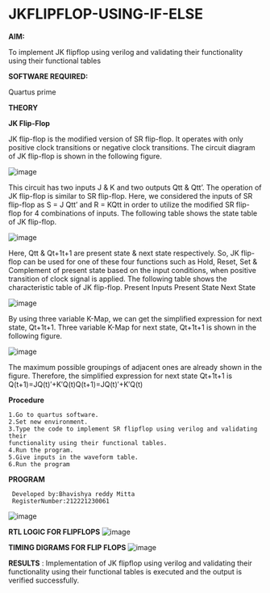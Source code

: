 # JKFLIPFLOP-USING-IF-ELSE

**AIM:** 

To implement  JK flipflop using verilog and validating their functionality using their functional tables

**SOFTWARE REQUIRED:**

Quartus prime

**THEORY**

**JK Flip-Flop**

JK flip-flop is the modified version of SR flip-flop. It operates with only positive clock transitions or negative clock transitions. The circuit diagram of JK flip-flop is shown in the following figure.

![image](https://github.com/naavaneetha/JKFLIPFLOP-USING-IF-ELSE/assets/154305477/a649c30b-232b-4558-b188-fd6c09845180)


This circuit has two inputs J & K and two outputs Qtt & Qtt’. The operation of JK flip-flop is similar to SR flip-flop. Here, we considered the inputs of SR flip-flop as S = J Qtt’ and R = KQtt in order to utilize the modified SR flip-flop for 4 combinations of inputs. The following table shows the state table of JK flip-flop.

![image](https://github.com/naavaneetha/JKFLIPFLOP-USING-IF-ELSE/assets/154305477/c4360742-e8a8-4937-b089-c46c0433f9a3)

 
Here, Qtt & Qt+1t+1 are present state & next state respectively. So, JK flip-flop can be used for one of these four functions such as Hold, Reset, Set & Complement of present state based on the input conditions, when positive transition of clock signal is applied. The following table shows the characteristic table of JK flip-flop. Present Inputs Present State Next State
 
![image](https://github.com/naavaneetha/JKFLIPFLOP-USING-IF-ELSE/assets/154305477/6c275261-a6d5-4c37-a3a7-1e88ca11c4cd)

By using three variable K-Map, we can get the simplified expression for next state, Qt+1t+1. Three variable K-Map for next state, Qt+1t+1 is shown in the following figure.
 
![image](https://github.com/naavaneetha/JKFLIPFLOP-USING-IF-ELSE/assets/154305477/5174f41b-0ce0-4329-a372-6d1943ea6673)

The maximum possible groupings of adjacent ones are already shown in the figure. Therefore, the simplified expression for next state Qt+1t+1 is Q(t+1)=JQ(t)′+K′Q(t)Q(t+1)=JQ(t)′+K′Q(t)

**Procedure**
~~~
1.Go to quartus software.
2.Set new environment.
3.Type the code to implement SR flipflop using verilog and validating their
functionality using their functional tables.
4.Run the program.
5.Give inputs in the waveform table.
6.Run the program
~~~



**PROGRAM**
~~~
 Developed by:Bhavishya reddy Mitta
 RegisterNumber:212221230061
~~~
![image](https://github.com/MandhakiniA/JKFLIPFLOP-USING-IF-ELSE/assets/150005194/9a26f7ba-6a04-4484-abd4-b0ed694dca79)





 


**RTL LOGIC FOR FLIPFLOPS**
![image](https://github.com/MandhakiniA/JKFLIPFLOP-USING-IF-ELSE/assets/150005194/7cc1d02f-a6cb-4b20-8b2a-62c0394d9038)


**TIMING DIGRAMS FOR FLIP FLOPS**
![image](https://github.com/MandhakiniA/JKFLIPFLOP-USING-IF-ELSE/assets/150005194/6822652f-f012-4522-a5a8-e07341c9d0b9)


**RESULTS** :  Implementation of JK flipflop using verilog and validating their functionality
using their functional tables is executed and the output is verified successfully.
